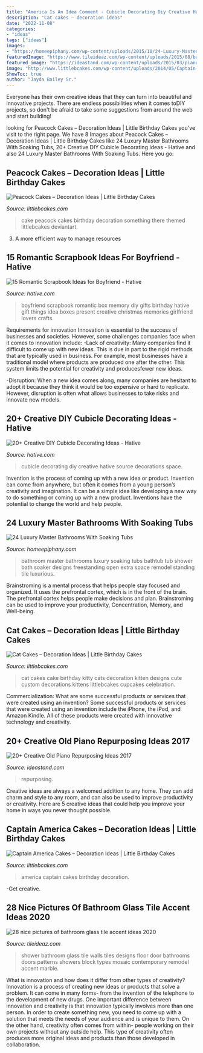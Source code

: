 ```yaml
---
title: "America Is An Idea Comment - Cubicle Decorating Diy Creative Hative Source Decorations Space"
description: "Cat cakes – decoration ideas"
date: "2022-11-08"
categories:
- "ideas"
tags: ["ideas"]
images:
- "https://homeepiphany.com/wp-content/uploads/2015/10/24-Luxury-Master-Bathrooms-With-Soaking-Tubs-4.jpg"
featuredImage: "https://www.tileideaz.com/wp-content/uploads/2015/08/bathroom-contemporary-bathroom-design-of-shower-room-designed-with-beige-tile-wall-and-floor-combine-with-gorgeous-glass-wall-bathroom-shower-tile-design-patterns.jpg"
featured_image: "https://ideastand.com/wp-content/uploads/2015/03/piano-repurposing-ideas/3-creative-old-piano-repurposing-ideas.jpg"
image: "http://www.littlebcakes.com/wp-content/uploads/2014/05/Captain-America-Cakes-Photos.jpg"
ShowToc: true
author: "Jayda Bailey Sr."
---
```



Everyone has their own creative ideas that they can turn into beautiful and innovative projects. There are endless possibilities when it comes toDIY projects, so don't be afraid to take some suggestions from around the web and start building!

	

		
looking for Peacock Cakes – Decoration Ideas | Little Birthday Cakes you've visit to the right page. We have 8 Images about Peacock Cakes – Decoration Ideas | Little Birthday Cakes like 24 Luxury Master Bathrooms With Soaking Tubs, 20+ Creative DIY Cubicle Decorating Ideas - Hative and also 24 Luxury Master Bathrooms With Soaking Tubs. Here you go:
		
    
## Peacock Cakes – Decoration Ideas | Little Birthday Cakes

<img loading=lazy src="https://www.littlebcakes.com/wp-content/uploads/2014/02/Peacock-Wedding-Cake.jpg" onerror="this.onerror=null;this.src='https://tse3.mm.bing.net/th?id=OIP.aCmNiS_BISVzZcOxCU_8UAHaJ4&amp;pid=15.1';" alt="Peacock Cakes – Decoration Ideas | Little Birthday Cakes">

_Source: littlebcakes.com_

>cake peacock cakes birthday decoration something there themed littlebcakes deviantart. 

	

3. A more efficient way to manage resources

    
## 15 Romantic Scrapbook Ideas For Boyfriend - Hative

<img loading=lazy src="https://hative.com/wp-content/uploads/2014/06/scrapbook-ideas-for-boyfriend/14-scrapbook-ideas-for-lovers.jpg" onerror="this.onerror=null;this.src='https://tse4.mm.bing.net/th?id=OIP.7yqCcXCTzDaVwZay9thIkAHaJ4&amp;pid=15.1';" alt="15 Romantic Scrapbook Ideas for Boyfriend - Hative">

_Source: hative.com_

>boyfriend scrapbook romantic box memory diy gifts birthday hative gift things idea boxes present creative christmas memories girlfriend lovers crafts. 

	

Requirements for innovation
Innovation is essential to the success of businesses and societies. However, some challenges companies face when it comes to innovation include:
-Lack of creativity: Many companies find it difficult to come up with new ideas. This is due in part to the rigid methods that are typically used in business. For example, most businesses have a traditional model where products are produced one after the other. This system limits the potential for creativity and producesfewer new ideas.

-Disruption: When a new idea comes along, many companies are hesitant to adopt it because they think it would be too expensive or hard to replicate. However, disruption is often what allows businesses to take risks and innovate new models.

    
## 20+ Creative DIY Cubicle Decorating Ideas - Hative

<img loading=lazy src="https://hative.com/wp-content/uploads/2014/06/cubicle-decorating-ideas/4-cubicle-decorating-ideas.jpg" onerror="this.onerror=null;this.src='https://tse3.mm.bing.net/th?id=OIP.VHOx8lixeW7JpfU3SP7vlgHaJ4&amp;pid=15.1';" alt="20+ Creative DIY Cubicle Decorating Ideas - Hative">

_Source: hative.com_

>cubicle decorating diy creative hative source decorations space. 

	

Invention is the process of coming up with a new idea or product. Invention can come from anywhere, but often it comes from a young person’s creativity and imagination. It can be a simple idea like developing a new way to do something or coming up with a new product. Inventions have the potential to change the world and help people.

    
## 24 Luxury Master Bathrooms With Soaking Tubs

<img loading=lazy src="https://homeepiphany.com/wp-content/uploads/2015/10/24-Luxury-Master-Bathrooms-With-Soaking-Tubs-4.jpg" onerror="this.onerror=null;this.src='https://tse2.mm.bing.net/th?id=OIP.Hqvl09urf-d3sAQOevOgOgHaLB&amp;pid=15.1';" alt="24 Luxury Master Bathrooms With Soaking Tubs">

_Source: homeepiphany.com_

>bathroom master bathrooms luxury soaking tubs bathtub tub shower bath soaker designs freestanding open extra space remodel standing tile luxurious. 

	

Brainstroming is a mental process that helps people stay focused and organized. It uses the prefrontal cortex, which is in the front of the brain. The prefrontal cortex helps people make decisions and plan. Brainstroming can be used to improve your productivity, Concentration, Memory, and Well-being.

    
## Cat Cakes – Decoration Ideas | Little Birthday Cakes

<img loading=lazy src="https://www.littlebcakes.com/wp-content/uploads/2014/01/Cat-Cakes.jpg" onerror="this.onerror=null;this.src='https://tse4.mm.bing.net/th?id=OIP.W2YtTAyoa8WdHetsdiGXSAHaJ4&amp;pid=15.1';" alt="Cat Cakes – Decoration Ideas | Little Birthday Cakes">

_Source: littlebcakes.com_

>cat cakes cake birthday kitty cats decoration kitten designs cute custom decorations kittens littlebcakes cupcakes celebration. 

	

Commercialization: What are some successful products or services that were created using an invention?
Some successful products or services that were created using an invention include the iPhone, the iPod, and Amazon Kindle. All of these products were created with innovative technology and creativity.

    
## 20+ Creative Old Piano Repurposing Ideas 2017

<img loading=lazy src="https://ideastand.com/wp-content/uploads/2015/03/piano-repurposing-ideas/3-creative-old-piano-repurposing-ideas.jpg" onerror="this.onerror=null;this.src='https://tse4.mm.bing.net/th?id=OIP.fZyI6Aend51J7hFtCSwxMQAAAA&amp;pid=15.1';" alt="20+ Creative Old Piano Repurposing Ideas 2017">

_Source: ideastand.com_

>repurposing. 

	

Creative ideas are always a welcomed addition to any home. They can add charm and style to any room, and can also be used to improve productivity or creativity. Here are 5 creative ideas that could help you improve your home in ways you never thought possible.

    
## Captain America Cakes – Decoration Ideas | Little Birthday Cakes

<img loading=lazy src="http://www.littlebcakes.com/wp-content/uploads/2014/05/Captain-America-Cakes-Photos.jpg" onerror="this.onerror=null;this.src='https://tse4.mm.bing.net/th?id=OIP.yrKUWT3VVtotVGhcENYnjAHaJ4&amp;pid=15.1';" alt="Captain America Cakes – Decoration Ideas | Little Birthday Cakes">

_Source: littlebcakes.com_

>america captain cakes birthday decoration. 

	

-Get creative.

    
## 28 Nice Pictures Of Bathroom Glass Tile Accent Ideas 2020

<img loading=lazy src="https://www.tileideaz.com/wp-content/uploads/2015/08/bathroom-contemporary-bathroom-design-of-shower-room-designed-with-beige-tile-wall-and-floor-combine-with-gorgeous-glass-wall-bathroom-shower-tile-design-patterns.jpg" onerror="this.onerror=null;this.src='https://tse2.mm.bing.net/th?id=OIP.vmBBsmXadhPfoGR7L9TMbQHaJ4&amp;pid=15.1';" alt="28 nice pictures of bathroom glass tile accent ideas 2020">

_Source: tileideaz.com_

>shower bathroom glass tile walls tiles designs floor door bathrooms doors patterns showers block types mosaic contemporary remodel accent marble. 

	

What is innovation and how does it differ from other types of creativity?
Innovation is a process of creating new ideas or products that solve a problem. It can come in many forms- from the invention of the telephone to the development of new drugs. 
One important difference between innovation and creativity is that innovation typically involves more than one person. In order to create something new, you need to come up with a solution that meets the needs of your audience and is unique to them. On the other hand, creativity often comes from within- people working on their own projects without any outside help. This type of creativity often produces more original ideas and products than those developed in collaboration.


